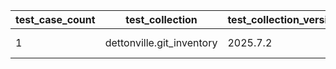 | test_case_count | test_collection | test_collection_version | test_component | test_date | test_failed | test_details_link |
| --- | --- | --- | --- | --- | --- | --- |
| 1 | dettonville.git_inventory | 2025.7.2 | update_inventory | 2025-07-10T18:24:02Z | True | [test details](./update_inventory/test.results/test-results.md) |
